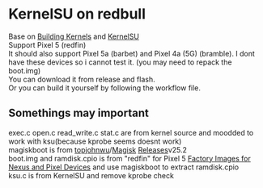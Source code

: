 # KernelSU on redbull  
Base on [Building Kernels](https://source.android.com/docs/setup/build/building-kernels) and [KernelSU](https://github.com/tiann/KernelSU)  
Support Pixel 5 (redfin)  
It should also support Pixel 5a (barbet) and Pixel 4a (5G) (bramble). I dont have these devices so i cannot test it. (you may need to repack the boot.img)  
You can download it from release and flash.  
Or you can build it yourself by following the workflow file.  
## Somethings may important  
exec.c open.c read_write.c stat.c are from kernel source and moodded to work with ksu(because kprobe seems doesnt work)  
magiskboot is from [topjohnwu](https://github.com/topjohnwu)/[Magisk](https://github.com/topjohnwu/Magisk) [Releases](https://github.com/topjohnwu/Magisk/releases)v25.2  
boot.img and ramdisk.cpio is from "redfin" for Pixel 5 [Factory Images for Nexus and Pixel Devices](https://developers.google.com/android/images) and use magiskboot to extract ramdisk.cpio  
ksu.c is from KernelSU and remove kprobe check  
